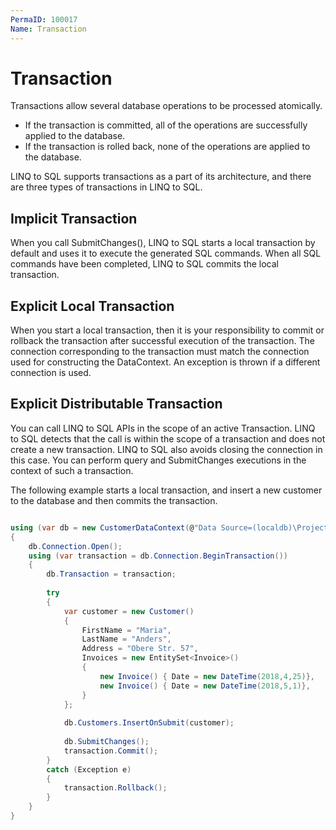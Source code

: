 ```yaml
---
PermaID: 100017
Name: Transaction
---
```


# Transaction

Transactions allow several database operations to be processed atomically.

 - If the transaction is committed, all of the operations are successfully applied to the database.
 - If the transaction is rolled back, none of the operations are applied to the database.

LINQ to SQL supports transactions as a part of its architecture, and there are three types of transactions in LINQ to SQL.

## Implicit Transaction

When you call SubmitChanges(), LINQ to SQL starts a local transaction by default and uses it to execute the generated SQL commands. When all SQL commands have been completed, LINQ to SQL commits the local transaction.

## Explicit Local Transaction

When you start a local transaction, then it is your responsibility to commit or rollback the transaction after successful execution of the transaction. The connection corresponding to the transaction must match the connection used for constructing the DataContext. An exception is thrown if a different connection is used.

## Explicit Distributable Transaction

You can call LINQ to SQL APIs in the scope of an active Transaction. LINQ to SQL detects that the call is within the scope of a transaction and does not create a new transaction. LINQ to SQL also avoids closing the connection in this case. You can perform query and SubmitChanges executions in the context of such a transaction.

The following example starts a local transaction, and insert a new customer to the database and then commits the transaction.

```csharp

using (var db = new CustomerDataContext(@"Data Source=(localdb)\ProjectsV13;Initial Catalog=CustomerDB;"))
{
    db.Connection.Open();
    using (var transaction = db.Connection.BeginTransaction())
    {
        db.Transaction = transaction;
    
        try
        {
            var customer = new Customer()
            {
                FirstName = "Maria",
                LastName = "Anders",
                Address = "Obere Str. 57",
                Invoices = new EntitySet<Invoice>()
                {
                    new Invoice() { Date = new DateTime(2018,4,25)},
                    new Invoice() { Date = new DateTime(2018,5,1)},
                }
            };
    
            db.Customers.InsertOnSubmit(customer);
    
            db.SubmitChanges();
            transaction.Commit();
        }
        catch (Exception e)
        {
            transaction.Rollback();
        }
    }
}

```